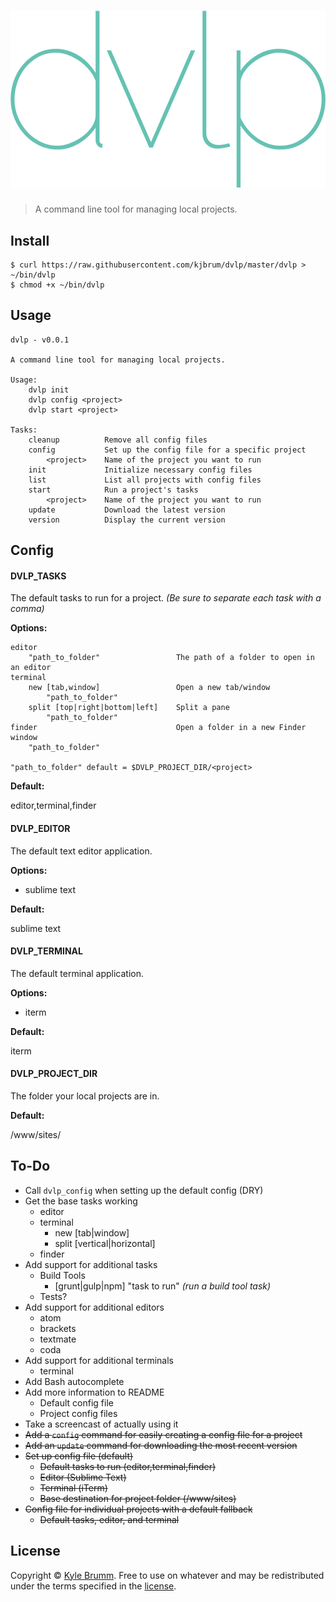 # ![dvlp](media/logo.png)

> A command line tool for managing local projects.


## Install

```
$ curl https://raw.githubusercontent.com/kjbrum/dvlp/master/dvlp > ~/bin/dvlp
$ chmod +x ~/bin/dvlp
```


## Usage

```
dvlp - v0.0.1

A command line tool for managing local projects.

Usage:
    dvlp init
    dvlp config <project>
    dvlp start <project>

Tasks:
    cleanup          Remove all config files
    config           Set up the config file for a specific project
        <project>    Name of the project you want to run
    init             Initialize necessary config files
    list             List all projects with config files
    start            Run a project's tasks
        <project>    Name of the project you want to run
    update           Download the latest version
    version          Display the current version
```


## Config

#### DVLP_TASKS

The default tasks to run for a project. _(Be sure to separate each task with a comma)_

__Options:__

```
editor
    "path_to_folder"                 The path of a folder to open in an editor
terminal
    new [tab,window]                 Open a new tab/window
        "path_to_folder"
    split [top|right|bottom|left]    Split a pane
        "path_to_folder"
finder                               Open a folder in a new Finder window
    "path_to_folder"

"path_to_folder" default = $DVLP_PROJECT_DIR/<project>
```

__Default:__

editor,terminal,finder

#### DVLP_EDITOR

The default text editor application.

__Options:__

- sublime text

__Default:__

sublime text


#### DVLP_TERMINAL

The default terminal application.

__Options:__

- iterm

__Default:__

iterm

#### DVLP_PROJECT_DIR

The folder your local projects are in.

__Default:__

/www/sites/


## To-Do
- Call `dvlp_config` when setting up the default config (DRY)
- Get the base tasks working
    - editor
    - terminal
        - new [tab|window]
        - split [vertical|horizontal]
    - finder
- Add support for additional tasks
    - Build Tools
        - [grunt|gulp|npm] "task to run" _(run a build tool task)_
    - Tests?
- Add support for additional editors
    - atom
    - brackets
    - textmate
    - coda
- Add support for additional terminals
    - terminal
- Add Bash autocomplete
- Add more information to README
    - Default config file
    - Project config files
- Take a screencast of actually using it
- ~~Add a `config` command for easily creating a config file for a project~~
- ~~Add an `update` command for downloading the most recent version~~
- ~~Set up config file (default)~~
    - ~~Default tasks to run (editor,terminal,finder)~~
    - ~~Editor (Sublime Text)~~
    - ~~Terminal (iTerm)~~
    - ~~Base destination for project folder (/www/sites)~~
- ~~Config file for individual projects with a default fallback~~
    - ~~Default tasks, editor, and terminal~~


## License

Copyright © [Kyle Brumm](http://kylebrumm.com). Free to use on whatever and may be redistributed under the terms specified in the [license](LICENSE.md).
